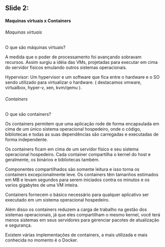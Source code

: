 ## Slide 2:

#### Maquinas virtuais x Containers

###### Maquinas virtuais
O que são máquinas virtuais?

A medida que o poder de processamento foi avançando sobravam recursos. Assim surgiu a idéia das VMs, projetadas para executar em cima do servidor fisicos emulando outros sistemas operacionais.

Hypervisor: Um hypervisor e um software que fica entre o hardware e o SO sendo utilizado para virtualizar o hardware. ( destacamos vmware, virtualbox, hyper-v, xen, kvm/qemu ).


###### Containers
O que são containers?

Os containers permitem que uma aplicação rode de forma encapsulada em cima de um único sistema operacional hospedeiro, onde o código, bibliotecas e todas as suas dependências são carregadas e executadas de forma independente.

Os containers ficam em cima de um servidor físico e seu sistema operacional hospedeiro.
Cada container compartilha o kernel do host e geralmente, os binários e bibliotecas também. 

Componentes compartilhados são somente leitura e isso torna os containers excepcionalmente leve. 
Os containers têm tamanhos estimados em MB e levam segundos para serem iniciados contra os minutos e os varios gigabytes de uma VM inteira.

Containers fornecem o básico necessário para qualquer aplicativo ser executado em um sistema operacional hospedeiro.

Além disso os containers reduzem a carga de trabalho na gestão dos sistemas operacionais, já que eles compartilham o mesmo kernel, você terá menos sistemas em seus servidores para gerenciar pacotes de atualização e segurança.

Existem várias implementações de containers, a mais utilizada e mais conhecida no momento é o Docker. 

